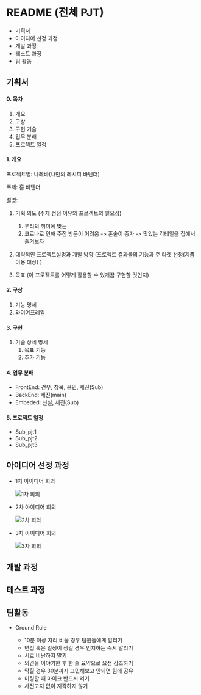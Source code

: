 # README (전체 PJT)

- 기획서
- 아이디어 선정 과정
- 개발 과정
- 테스트 과정
- 팀 활동





## 기획서

#### 0. 목차

1. 개요
2. 구상
3. 구현 기술
4. 업무 분배 
5. 프로젝트 일정



#### 1. 개요

프로젝트명: 나레바(나만의 레시피 바텐더)

주제: 홈 바텐더

설명: 

1. 기획 의도 (주제 선정 이유와 프로젝트의 필요성)

   1. 우리의 취미에 맞는 
   2. 코로나로 인해 주점 방문이 어려움 -> 혼술이 증가 -> 맛있는 칵테일을 집에서 즐겨보자

2. 대략적인 프로젝트설명과 개발 방향 (프로젝트 결과물의 기능과 주 타겟 선정(제품 이용 대상) )

3. 목표 (이 프로젝트를 어떻게 활용할 수 있게끔 구현할 것인지)

   



#### 2. 구상

1. 기능 명세 
2. 와이어프레임



#### 3. 구현

1. 기술 상세 명세 
   1. 목표 기능
   2. 추가 기능



#### 4. 업무 분배

- FrontEnd: 건우, 창묵, 윤민, 세진(Sub)
- BackEnd: 세진(main)
- Embeded: 신실, 세진(Sub)



#### 5. 프로젝트 일정

- Sub_pjt1
- Sub_pjt2
- Sub_pjt3





## 아이디어 선정 과정

- 1차 아이디어 회의

  ![1차 회의](C:/Users/multicampus/ssafy/first_pjt/sub_pjt1/images/idea1.jpg)

- 2차 아이디어 회의

  ![2차 회의](C:/Users/multicampus/ssafy/first_pjt/sub_pjt1/images/idea2.jpg)

- 3차 아이디어 회의

  ![3차 회의](C:/Users/multicampus/ssafy/first_pjt/sub_pjt1/images/idea3.jpg)



## 개발 과정





## 테스트 과정





## 팀활동

- Ground Rule

  - 10분 이상 자리 비울 경우 팀원들에게 알리기
  - 면접 혹은 일정이 생길 경우 인지하는 즉시 알리기
  - 서로 비난하지 말기
  - 의견을 이야기한 후 한 줄 요약으로 요점 강조하기
  - 막힐 경우 30분까지 고민해보고 안되면 팀에 공유
  - 미팅할 때 마이크 반드시 켜기
  - 사전고지 없이 지각하지 않기

  









